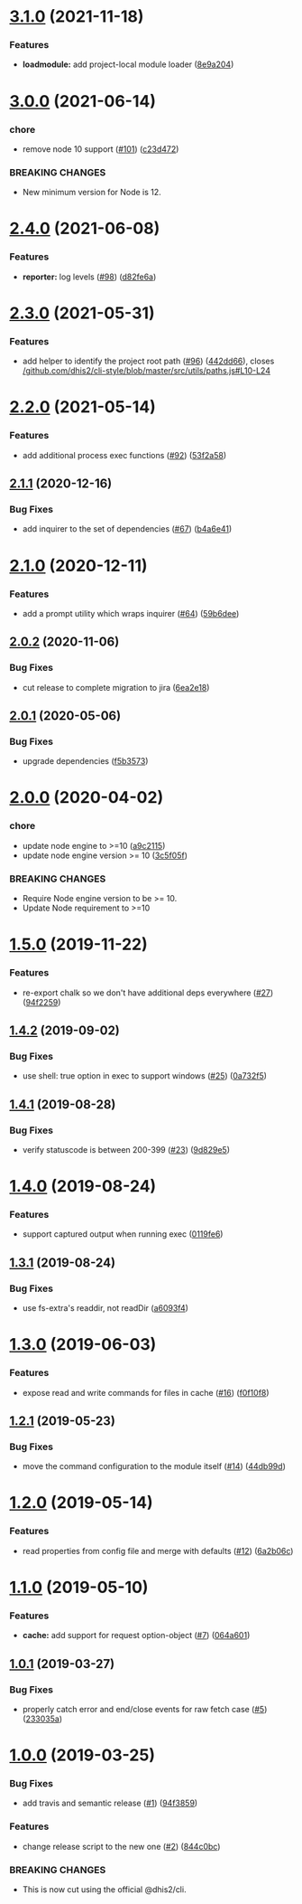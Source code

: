 # [3.1.0](https://github.com/dhis2/cli-helpers-engine/compare/v3.0.0...v3.1.0) (2021-11-18)


### Features

* **loadmodule:** add project-local module loader ([8e9a204](https://github.com/dhis2/cli-helpers-engine/commit/8e9a2043dd117a72d9db3379d9ed531d37045463))

# [3.0.0](https://github.com/dhis2/cli-helpers-engine/compare/v2.4.0...v3.0.0) (2021-06-14)


### chore

* remove node 10 support ([#101](https://github.com/dhis2/cli-helpers-engine/issues/101)) ([c23d472](https://github.com/dhis2/cli-helpers-engine/commit/c23d472c68147c738af9c19b4622f24c5f614b3d))


### BREAKING CHANGES

* New minimum version for Node is 12.

# [2.4.0](https://github.com/dhis2/cli-helpers-engine/compare/v2.3.0...v2.4.0) (2021-06-08)


### Features

* **reporter:** log levels ([#98](https://github.com/dhis2/cli-helpers-engine/issues/98)) ([d82fe6a](https://github.com/dhis2/cli-helpers-engine/commit/d82fe6a18e0adbd5e3b10b185d77590768ddd5ad))

# [2.3.0](https://github.com/dhis2/cli-helpers-engine/compare/v2.2.0...v2.3.0) (2021-05-31)


### Features

* add helper to identify the project root path ([#96](https://github.com/dhis2/cli-helpers-engine/issues/96)) ([442dd66](https://github.com/dhis2/cli-helpers-engine/commit/442dd66681d44c6cabc4ec6b1b454da79cb8be7b)), closes [/github.com/dhis2/cli-style/blob/master/src/utils/paths.js#L10-L24](https://github.com//github.com/dhis2/cli-style/blob/master/src/utils/paths.js/issues/L10-L24)

# [2.2.0](https://github.com/dhis2/cli-helpers-engine/compare/v2.1.1...v2.2.0) (2021-05-14)


### Features

* add additional process exec functions ([#92](https://github.com/dhis2/cli-helpers-engine/issues/92)) ([53f2a58](https://github.com/dhis2/cli-helpers-engine/commit/53f2a584be23d485b4ab2be72858226e93e5f299))

## [2.1.1](https://github.com/dhis2/cli-helpers-engine/compare/v2.1.0...v2.1.1) (2020-12-16)


### Bug Fixes

* add inquirer to the set of dependencies ([#67](https://github.com/dhis2/cli-helpers-engine/issues/67)) ([b4a6e41](https://github.com/dhis2/cli-helpers-engine/commit/b4a6e417806b8c71a2572f02a37b25786459a7c8))

# [2.1.0](https://github.com/dhis2/cli-helpers-engine/compare/v2.0.2...v2.1.0) (2020-12-11)


### Features

* add a prompt utility which wraps inquirer ([#64](https://github.com/dhis2/cli-helpers-engine/issues/64)) ([59b6dee](https://github.com/dhis2/cli-helpers-engine/commit/59b6deef10861973dbb234f8f11c136c987cc320))

## [2.0.2](https://github.com/dhis2/cli-helpers-engine/compare/v2.0.1...v2.0.2) (2020-11-06)


### Bug Fixes

* cut release to complete migration to jira ([6ea2e18](https://github.com/dhis2/cli-helpers-engine/commit/6ea2e18e4327299799e28dbf73aa50e35cefc2ab))

## [2.0.1](https://github.com/dhis2/cli-helpers-engine/compare/v2.0.0...v2.0.1) (2020-05-06)


### Bug Fixes

* upgrade dependencies ([f5b3573](https://github.com/dhis2/cli-helpers-engine/commit/f5b3573e82299fe4066b59fbfcb3e0873a0c04c2))

# [2.0.0](https://github.com/dhis2/cli-helpers-engine/compare/v1.5.0...v2.0.0) (2020-04-02)


### chore

* update node engine to >=10 ([a9c2115](https://github.com/dhis2/cli-helpers-engine/commit/a9c21150f3f4d0a49bf3f94cbf5b6eba00f87c89))
* update node engine version >= 10 ([3c5f05f](https://github.com/dhis2/cli-helpers-engine/commit/3c5f05f60418daccd15106f3e93f562a71462468))


### BREAKING CHANGES

* Require Node engine version to be >= 10.
* Update Node requirement to >=10

# [1.5.0](https://github.com/dhis2/cli-helpers-engine/compare/v1.4.2...v1.5.0) (2019-11-22)


### Features

* re-export chalk so we don't have additional deps everywhere ([#27](https://github.com/dhis2/cli-helpers-engine/issues/27)) ([94f2259](https://github.com/dhis2/cli-helpers-engine/commit/94f22596c9c12f7039ada264ad38ee15e0447659))

## [1.4.2](https://github.com/dhis2/cli-helpers-engine/compare/v1.4.1...v1.4.2) (2019-09-02)


### Bug Fixes

* use shell: true option in exec to support windows ([#25](https://github.com/dhis2/cli-helpers-engine/issues/25)) ([0a732f5](https://github.com/dhis2/cli-helpers-engine/commit/0a732f5))

## [1.4.1](https://github.com/dhis2/cli-helpers-engine/compare/v1.4.0...v1.4.1) (2019-08-28)


### Bug Fixes

* verify statuscode is between 200-399 ([#23](https://github.com/dhis2/cli-helpers-engine/issues/23)) ([9d829e5](https://github.com/dhis2/cli-helpers-engine/commit/9d829e5))

# [1.4.0](https://github.com/dhis2/cli-helpers-engine/compare/v1.3.1...v1.4.0) (2019-08-24)


### Features

* support captured output when running exec ([0119fe6](https://github.com/dhis2/cli-helpers-engine/commit/0119fe6))

## [1.3.1](https://github.com/dhis2/cli-helpers-engine/compare/v1.3.0...v1.3.1) (2019-08-24)


### Bug Fixes

* use fs-extra's readdir, not readDir ([a6093f4](https://github.com/dhis2/cli-helpers-engine/commit/a6093f4))

# [1.3.0](https://github.com/dhis2/cli-helpers-engine/compare/v1.2.1...v1.3.0) (2019-06-03)


### Features

* expose read and write commands for files in cache ([#16](https://github.com/dhis2/cli-helpers-engine/issues/16)) ([f0f10f8](https://github.com/dhis2/cli-helpers-engine/commit/f0f10f8))

## [1.2.1](https://github.com/dhis2/cli-helpers-engine/compare/v1.2.0...v1.2.1) (2019-05-23)


### Bug Fixes

* move the command configuration to the module itself ([#14](https://github.com/dhis2/cli-helpers-engine/issues/14)) ([44db99d](https://github.com/dhis2/cli-helpers-engine/commit/44db99d))

# [1.2.0](https://github.com/dhis2/cli-helpers-engine/compare/v1.1.0...v1.2.0) (2019-05-14)


### Features

* read properties from config file and merge with defaults ([#12](https://github.com/dhis2/cli-helpers-engine/issues/12)) ([6a2b06c](https://github.com/dhis2/cli-helpers-engine/commit/6a2b06c))

# [1.1.0](https://github.com/dhis2/cli-helpers-engine/compare/v1.0.1...v1.1.0) (2019-05-10)


### Features

* **cache:** add support for request option-object ([#7](https://github.com/dhis2/cli-helpers-engine/issues/7)) ([064a601](https://github.com/dhis2/cli-helpers-engine/commit/064a601))

## [1.0.1](https://github.com/dhis2/cli-helpers-engine/compare/v1.0.0...v1.0.1) (2019-03-27)


### Bug Fixes

* properly catch error and end/close events for raw fetch case ([#5](https://github.com/dhis2/cli-helpers-engine/issues/5)) ([233035a](https://github.com/dhis2/cli-helpers-engine/commit/233035a))

# [1.0.0](https://github.com/dhis2/cli-helpers-engine/compare/v0.13.0...v1.0.0) (2019-03-25)


### Bug Fixes

* add travis and semantic release ([#1](https://github.com/dhis2/cli-helpers-engine/issues/1)) ([94f3859](https://github.com/dhis2/cli-helpers-engine/commit/94f3859))


### Features

* change release script to the new one ([#2](https://github.com/dhis2/cli-helpers-engine/issues/2)) ([844c0bc](https://github.com/dhis2/cli-helpers-engine/commit/844c0bc))


### BREAKING CHANGES

* This is now cut using the official @dhis2/cli.
